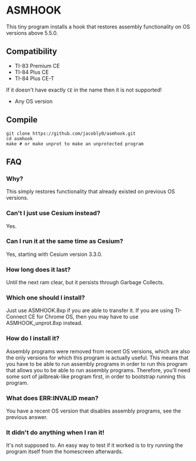 # ASMHOOK

This tiny program installs a hook that restores assembly functionality on OS versions above 5.5.0.

## Compatibility

- TI-83 Premium CE
- TI-84 Plus CE
- TI-84 Plus CE-T

If it doesn't have exactly `CE` in the name then it is not supported!

- Any OS version

## Compile

    git clone https://github.com/jacobly0/asmhook.git
    cd asmhook
    make # or make unprot to make an unprotected program

## FAQ

### Why?

This simply restores functionality that already existed on previous OS versions.

### Can't I just use Cesium instead?

Yes.

### Can I run it at the same time as Cesium?

Yes, starting with Cesium version 3.3.0.

### How long does it last?

Until the next ram clear, but it persists through Garbage Collects.

### Which one should I install?

Just use ASMHOOK.8xp if you are able to transfer it. If you are using TI-Connect CE for Chrome OS, then you may have to use ASMHOOK_unprot.8xp instead.

### How do I install it?

Assembly programs were removed from recent OS versions, which are also the only versions for which this program is actually useful. This means that you have to be able to run assembly programs in order to run this program that allows you to be able to run assembly programs. Therefore, you'll need some sort of jailbreak-like program first, in order to bootstrap running this program.

### What does ERR:INVALID mean?

You have a recent OS version that disables assembly programs, see the previous answer.

### It didn't do anything when I ran it!

It's not supposed to. An easy way to test if it worked is to try running the program itself from the homescreen afterwards.
